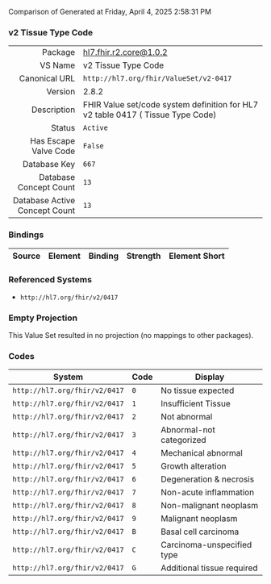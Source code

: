 Comparison of 
Generated at Friday, April 4, 2025 2:58:31 PM

### v2 Tissue Type Code

|      |     |
| ---: | --- |
| Package | hl7.fhir.r2.core@1.0.2 |
| VS Name | v2 Tissue Type Code |
| Canonical URL | `http://hl7.org/fhir/ValueSet/v2-0417` |
| Version | 2.8.2 |
| Description | FHIR Value set/code system definition for HL7 v2 table 0417 ( Tissue Type Code) |
| Status | `Active` |
| Has Escape Valve Code | `False` |
| Database Key | `667` |
| Database Concept Count | `13` |
| Database Active Concept Count | `13` |
### Bindings

| Source | Element | Binding | Strength | Element Short |
| ------ | ------- | ------- | -------- | ------------- |

### Referenced Systems

* `http://hl7.org/fhir/v2/0417`
### Empty Projection

This Value Set resulted in no projection (no mappings to other packages).

### Codes

| System | Code | Display |
| ------ | ---- | ------- |
| `http://hl7.org/fhir/v2/0417` | `0` | No tissue expected |
| `http://hl7.org/fhir/v2/0417` | `1` | Insufficient Tissue |
| `http://hl7.org/fhir/v2/0417` | `2` | Not abnormal |
| `http://hl7.org/fhir/v2/0417` | `3` | Abnormal-not categorized |
| `http://hl7.org/fhir/v2/0417` | `4` | Mechanical abnormal |
| `http://hl7.org/fhir/v2/0417` | `5` | Growth alteration |
| `http://hl7.org/fhir/v2/0417` | `6` | Degeneration & necrosis |
| `http://hl7.org/fhir/v2/0417` | `7` | Non-acute inflammation |
| `http://hl7.org/fhir/v2/0417` | `8` | Non-malignant neoplasm |
| `http://hl7.org/fhir/v2/0417` | `9` | Malignant neoplasm |
| `http://hl7.org/fhir/v2/0417` | `B` | Basal cell carcinoma |
| `http://hl7.org/fhir/v2/0417` | `C` | Carcinoma-unspecified type |
| `http://hl7.org/fhir/v2/0417` | `G` | Additional tissue required |
